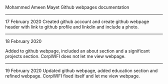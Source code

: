Mohammed Ameen Mayet
Github webpages documentation 

___________________________________________________________________________________________
17 February 2020
Created github account and create github webpage header with link to github profile and linkdin and include a photo.
___________________________________________________________________________________________
18 February 2020

Added to github webpage, included an about section and a significant projects section. CorpWIFI does not let me view webpage.
___________________________________________________________________________________________
19 February 2020
Updated github webpage, added education section and refined webpage. CorpWIFI fixed itself and let me view webpage.

